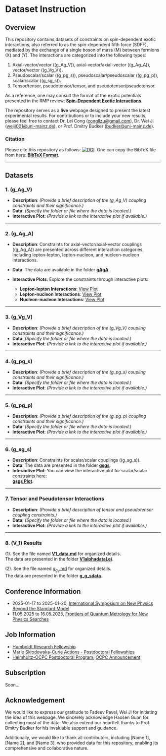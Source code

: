 # Dataset Instruction

## Overview

This repository contains datasets of constraints on spin-dependent exotic interactions, also referred to as the spin-dependent fifth force (SDFF), mediated by the exchange of a single boson of mass \(M\) between fermions \(X\) and \(Y\). The interactions are categorized into the following types:

1. Axial-vector/vector (\(g_Ag_V\)), axial-vector/axial-vector (\(g_Ag_A\)), vector/vector (\(g_Vg_V\)).
2. Pseudoscalar/scalar (\(g_pg_s\)), pseudoscalar/pseudoscalar (\(g_pg_p\)), scalar/scalar (\(g_sg_s\)).
3. Tensor/tensor, pseudotensor/tensor, and pseudotensor/pseudotensor.

As a reference, one may consult the format of the exotic potentials presented in the RMP review: [**Spin-Dependent Exotic Interactions**](https://doi.org/10.48550/arXiv.2408.15691).

The repository serves as a **live** webpage designed to present the latest experimental results. For contributions or to include your new results, please feel free to contact Dr. Lei Cong (congllzu@gmail.com), Dr. Wei Ji (weiji001@uni-mainz.de), or Prof. Dmitry Budker (budker@uni-mainz.de).

### Citation

Please cite this repository as follows: [![DOI](https://zenodo.org/badge/DOI/10.5281/zenodo.14572653.svg)](https://doi.org/10.5281/zenodo.14572653). One can copy the BibTeX file from here: [**BibTeX Format**](./Citation.bib).

---

## Datasets


### 1. \(g_Ag_V\)
- **Description**: *(Provide a brief description of the \(g_Ag_V\) coupling constraints and their significance.)*
- **Data**: *(Specify the folder or file where the data is located.)*
- **Interactive Plot**: *(Provide a link to the interactive plot if available.)*

---

### 2. \(g_Ag_A\)

- **Description**: Constraints for axial-vector/axial-vector couplings (\(g_Ag_A\)) are presented across different interaction categories, including lepton-lepton, lepton-nucleon, and nucleon-nucleon interactions.

- **Data**: The data are available in the folder [**gAgA**](./gAgA/).

- **Interactive Plots**: Explore the constraints through interactive plots:
  - **Lepton-lepton Interactions**: [View Plot](https://ccclll2020.github.io/SDFF-Dataset/gAgA/gAgA-plot_LL.html)
  - **Lepton-nucleon Interactions**: [View Plot](https://ccclll2020.github.io/SDFF-Dataset/gAgA/gAgA-plot_LN.html)
  - **Nucleon-nucleon Interactions**: [View Plot](https://ccclll2020.github.io/SDFF-Dataset/gAgA/gAgA-plot_NN.html)

---

### 3. \(g_Vg_V\)
- **Description**: *(Provide a brief description of the \(g_Vg_V\) coupling constraints and their significance.)*
- **Data**: *(Specify the folder or file where the data is located.)*
- **Interactive Plot**: *(Provide a link to the interactive plot if available.)*

---

### 4. \(g_pg_s\)
- **Description**: *(Provide a brief description of the \(g_pg_s\) coupling constraints and their significance.)*
- **Data**: *(Specify the folder or file where the data is located.)*
- **Interactive Plot**: *(Provide a link to the interactive plot if available.)*

[^1]: The similar dataset for \(g_pg_s\) can be found in [Ciaran O'Hare's github](https://github.com/cajohare/AxionLimits/tree/v1.0)
---

### 5. \(g_pg_p\)
- **Description**: *(Provide a brief description of the \(g_pg_p\) coupling constraints and their significance.)*
- **Data**: *(Specify the folder or file where the data is located.)*
- **Interactive Plot**: *(Provide a link to the interactive plot if available.)*

---

### 6. \(g_sg_s\)
- **Description**: Constraints for scalar/scalar couplings (\(g_sg_s\)).
- **Data**: The data are presented in the folder [**gsgs**](./gsgs/).
- **Interactive Plot**: You can view the interactive plot for scalar/scalar constraints here:  
  [**gsgs Plot**](https://ccclll2020.github.io/SDFF-Dataset/gsgs/gsgs-plot.html).

---


### 7. Tensor and Pseudotensor Interactions
- **Description**: *(Provide a brief description of tensor and pseudotensor coupling constraints.)*
- **Data**: *(Specify the folder or file where the data is located.)*
- **Interactive Plot**: *(Provide a link to the interactive plot if available.)*

---

### 8. \(V_1\) Results
(1). See the file named [**V1_data.md**](./V1/V1_data.md) for organized details.  
   The data are presented in the folder [**V1alphadataLei**](./V1/V1alphadataLei/).

(2). See the file named [$g_g_s$.md]() for organized details.  
   The data are presented in the folder [**g_g_sdata**]().
   
## Conference Information
- 2025-01-17 to 2025-01-20, [International Symposium on New Physics Beyond the Standard Model](https://isnp2025.casconf.cn/page/1830408968258850816)
- 11.05.2025 to 16.05.2025, [Frontiers of Quantum Metrology for New Physics Searches](https://www.dpg-physik.de/veranstaltungen/2025/quantum_metrology_for_new_physics_searches)
   
## Job Information
- [Humboldt Research Fellowship](https://www.humboldt-foundation.de/en/apply/sponsorship-programmes/humboldt-research-fellowship)
- [Marie Skłodowska-Curie Actions - Postdoctoral Fellowships](https://marie-sklodowska-curie-actions.ec.europa.eu/actions/postdoctoral-fellowships)
- [Helmholtz-OCPC Postdoctoral Program](https://www.helmholtz.de/assets/helmholtz_gemeinschaft/user_upload/Ausschreibungen/2023/Call_Helmholtz-OCPC-Postdocprogram_2023.pdf); [OCPC Announcement](https://www.chinapostdoctor.org.cn/article?inid=cbcb0e46-8ed6-44ef-94c5-f2d78b8055c5&catname=%E9%80%9A%E7%9F%A5%E5%85%AC%E5%91%8A&catid=8c892b1c-4ade-4a5f-9a87-5e736cb5e9f9)

## Subscription

Soon...

## Acknowledgement

We would like to express our gratitude to Fadeev Pavel, Wei Ji for initiating the idea of this webpage. We sincerely acknowledge Haosen Guan for collecting most of the data. We also extend our heartfelt thanks to Prof. Dmitry Budker for his invaluable support and guidance.

Additionally, we would like to thank all contributors, including [Name 1], [Name 2], and [Name 3], who provided data for this repository, enabling its comprehensive and collaborative nature.
